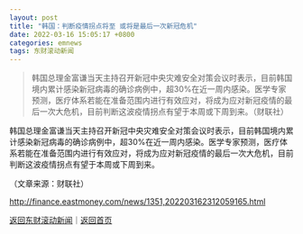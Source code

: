 ```yaml
---
layout: post
title: "韩国：判断疫情拐点将至 或将是最后一次新冠危机"
date: 2022-03-16 15:05:17 +0800
categories: emnews
tags: 东财滚动新闻
---
```

> 韩国总理金富谦当天主持召开新冠中央灾难安全对策会议时表示，目前韩国境内累计感染新冠病毒的确诊病例中，超30%在近一周内感染。医学专家预测，医疗体系若能在准备范围内进行有效应对，将成为应对新冠疫情的最后一次大危机，目前判断这波疫情拐点有望于本周或下周到来。（财联社）

<p>韩国总理金富谦当天主持召开新冠中央灾难安全对策会议时表示，目前韩国境内累计感染新冠病毒的确诊病例中，超30%在近一周内感染。医学专家预测，医疗体系若能在准备范围内进行有效应对，将成为应对新冠疫情的最后一次大危机，目前判断这波疫情拐点有望于本周或下周到来。</p><p class="em_media">（文章来源：财联社）</p>

<http://finance.eastmoney.com/news/1351,202203162312059165.html>

[返回东财滚动新闻](//finews.withounder.com/emnews/)｜[返回首页](//finews.withounder.com/)